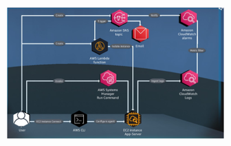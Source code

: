 ![image](https://github.com/Vasil-Shaikh/AWS-Cloud-Quest/blob/5e5da6c0411a5877176285968b1cbbcc4eab0e0b/AWS%20Security/Architecture%20Diagrams%20&%20Output/Incident%20Response.jpg)
